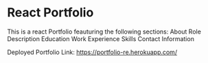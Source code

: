 # React Portfolio 

This is a react Portfolio feauturing the following sections:
 About 
 Role Description
 Education
 Work Experience 
 Skills
 Contact Information

Deployed Portfolio Link: https://portfolio-re.herokuapp.com/
